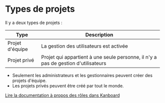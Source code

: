 Types de projets
================

Il y a deux types de projets :

| Type              | Description                                                                         |
|-------------------|-------------------------------------------------------------------------------------|
| Projet d'équipe   | La gestion des utilisateurs est activée                                             |
| Projet privé      | Projet qui appartient à une seule personne, il n'y a pas de gestion d'utilisateurs  |

- Seulement les administrateurs et les gestionnaires peuvent créer des projets d'équipe.
- Les projets privés peuvent être créé par tout le monde.

[Lire la documentation à propos des rôles dans Kanboard](roles.markdown)
